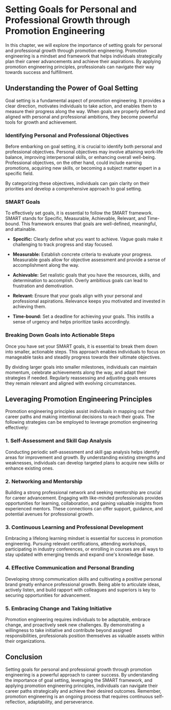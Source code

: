 Setting Goals for Personal and Professional Growth through Promotion Engineering
===========================================================================================

In this chapter, we will explore the importance of setting goals for personal and professional growth through promotion engineering. Promotion engineering is a mindset and framework that helps individuals strategically plan their career advancements and achieve their aspirations. By applying promotion engineering principles, professionals can navigate their way towards success and fulfillment.

Understanding the Power of Goal Setting
---------------------------------------

Goal setting is a fundamental aspect of promotion engineering. It provides a clear direction, motivates individuals to take action, and enables them to measure their progress along the way. When goals are properly defined and aligned with personal and professional ambitions, they become powerful tools for growth and achievement.

### Identifying Personal and Professional Objectives

Before embarking on goal setting, it is crucial to identify both personal and professional objectives. Personal objectives may involve attaining work-life balance, improving interpersonal skills, or enhancing overall well-being. Professional objectives, on the other hand, could include earning promotions, acquiring new skills, or becoming a subject matter expert in a specific field.

By categorizing these objectives, individuals can gain clarity on their priorities and develop a comprehensive approach to goal setting.

### SMART Goals

To effectively set goals, it is essential to follow the SMART framework. SMART stands for Specific, Measurable, Achievable, Relevant, and Time-bound. This framework ensures that goals are well-defined, meaningful, and attainable.

* **Specific:** Clearly define what you want to achieve. Vague goals make it challenging to track progress and stay focused.

* **Measurable:** Establish concrete criteria to evaluate your progress. Measurable goals allow for objective assessment and provide a sense of accomplishment along the way.

* **Achievable:** Set realistic goals that you have the resources, skills, and determination to accomplish. Overly ambitious goals can lead to frustration and demotivation.

* **Relevant:** Ensure that your goals align with your personal and professional aspirations. Relevance keeps you motivated and invested in achieving them.

* **Time-bound:** Set a deadline for achieving your goals. This instills a sense of urgency and helps prioritize tasks accordingly.

### Breaking Down Goals into Actionable Steps

Once you have set your SMART goals, it is essential to break them down into smaller, actionable steps. This approach enables individuals to focus on manageable tasks and steadily progress towards their ultimate objectives.

By dividing larger goals into smaller milestones, individuals can maintain momentum, celebrate achievements along the way, and adapt their strategies if needed. Regularly reassessing and adjusting goals ensures they remain relevant and aligned with evolving circumstances.

Leveraging Promotion Engineering Principles
-------------------------------------------

Promotion engineering principles assist individuals in mapping out their career paths and making intentional decisions to reach their goals. The following strategies can be employed to leverage promotion engineering effectively:

### 1. Self-Assessment and Skill Gap Analysis

Conducting periodic self-assessment and skill gap analysis helps identify areas for improvement and growth. By understanding existing strengths and weaknesses, individuals can develop targeted plans to acquire new skills or enhance existing ones.

### 2. Networking and Mentorship

Building a strong professional network and seeking mentorship are crucial for career advancement. Engaging with like-minded professionals provides opportunities for learning, collaboration, and gaining valuable insights from experienced mentors. These connections can offer support, guidance, and potential avenues for professional growth.

### 3. Continuous Learning and Professional Development

Embracing a lifelong learning mindset is essential for success in promotion engineering. Pursuing relevant certifications, attending workshops, participating in industry conferences, or enrolling in courses are all ways to stay updated with emerging trends and expand one's knowledge base.

### 4. Effective Communication and Personal Branding

Developing strong communication skills and cultivating a positive personal brand greatly enhance professional growth. Being able to articulate ideas, actively listen, and build rapport with colleagues and superiors is key to securing opportunities for advancement.

### 5. Embracing Change and Taking Initiative

Promotion engineering requires individuals to be adaptable, embrace change, and proactively seek new challenges. By demonstrating a willingness to take initiative and contribute beyond assigned responsibilities, professionals position themselves as valuable assets within their organizations.

Conclusion
----------

Setting goals for personal and professional growth through promotion engineering is a powerful approach to career success. By understanding the importance of goal setting, leveraging the SMART framework, and applying promotion engineering principles, individuals can navigate their career paths strategically and achieve their desired outcomes. Remember, promotion engineering is an ongoing process that requires continuous self-reflection, adaptability, and perseverance.
